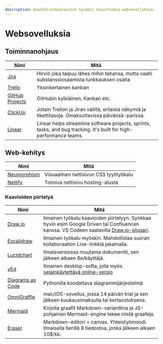 ```yaml
---
description: Koodiklinikkalaisten hyväksi havaitsemia websovelluksia.
---
```


# Websovelluksia

## Toiminnanohjaus

| Nimi                                                               | Mitä                                                                                                                |
| ------------------------------------------------------------------ | ------------------------------------------------------------------------------------------------------------------- |
| [Jira](https://www.atlassian.com/fi/software/jira)                 | Hirviö joka taipuu lähes mihin tahansa, mutta vaatii substanssiosaamista tunkkauksen osalta                         |
| [Trello](https://trello.com/fi)                                    | Yksinkertainen kanban                                                                                               |
| [GitHub Projects](https://github.com/features/project-management/) | GitHubin kylkiäinen, Kanban etc.                                                                                    |
| [ClickUp](https://clickup.com/)                                    | Jotain Trellon ja Jiran väliltä, erilaisia näkymiä ja tikettitasoja. Omaksuttavissa päivässä-parissa.               |
| [Linear](https://linear.app/)                                      | Linear helps streamline software projects, sprints, tasks, and bug tracking. It's built for high-performance teams. |

## Web-kehitys

| Nimi                                           | Mitä                                    |
| ---------------------------------------------- | --------------------------------------- |
| [Neumorphism](https://neumorphism.io/#ffffff/) | Visuaalinen nettisivun CSS tyylityökalu |
| [Netlify](https://www.netlify.com/)            | Toimiva nettisivu hosting-alusta        |

### Kaavioiden piirtelyä

| Nimi                                                  | Mitä                                                                                                                                                                                                               |
| ----------------------------------------------------- | ------------------------------------------------------------------------------------------------------------------------------------------------------------------------------------------------------------------ |
| [Draw.io](https://app.diagrams.net/)                  | Ilmainen työkalu kaavioiden piirtelyyn. Synkkaa hyvin esim Google Driven tai Confluencen kanssa. VS Codeen saatavilla [Draw.io-plugari](https://marketplace.visualstudio.com/items?itemName=hediet.vscode-drawio). |
| [Excalidraw](https://excalidraw.com/)                 | Ilmainen työkalu myöskin. Mahdollistaa suoran kollaboraation Live-linkkiä jakamalla.                                                                                                                               |
| [Lucidchart](https://www.lucidchart.com/)             | Ilmaisversiossa muutama dokumentti, sen jälkeen alkaen 8e/käyttäjä.                                                                                                                                                |
| [yEd](https://www.yworks.com/products/yed)            | Ilmainen desktop-softa, jolla myös [selainkäytettävä online-versio](https://www.yworks.com/products/yed-live)                                                                                                      |
| [Diagrams as Code](https://diagrams.mingrammer.com/)  | Pythonilla koodattava diagrammijärjestelmä                                                                                                                                                                         |
| [OmniGraffle](https://www.omnigroup.com/omnigraffle/) | mac/iOS-sovellus, jossa 14 päivän trial ja sen jälkeen kuukausimaksulla tai kertaostoksena.                                                                                                                        |
| [Mermaid](https://mermaid.js.org/)                    | Kirjoita graafit Markdown-varianttina ja JS-pohjainen Mermaid-engine tekee niistä graafeja.                                                                                                                        |
| [Eraser](https://www.eraser.io/home)                  | Markdown-editori + canvas. Yhteistyömoodi. Ilmaisella tierillä 8 tiedostoa, jonka jälkeen alkaen 10$/kk.                                                                                                           |
